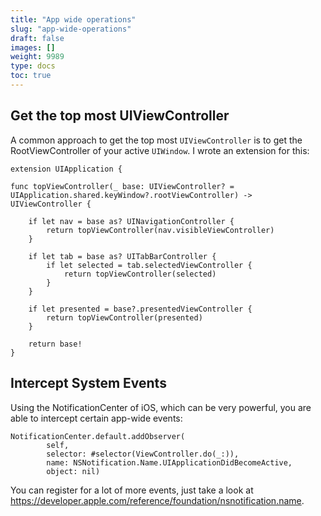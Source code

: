 ```yaml
---
title: "App wide operations"
slug: "app-wide-operations"
draft: false
images: []
weight: 9989
type: docs
toc: true
---
```


## Get the top most UIViewController
A common approach to get the top most `UIViewController` is to get the RootViewController of your active `UIWindow`. I wrote an extension for this:

    extension UIApplication {
    
    func topViewController(_ base: UIViewController? = UIApplication.shared.keyWindow?.rootViewController) -> UIViewController {
        
        if let nav = base as? UINavigationController {
            return topViewController(nav.visibleViewController)
        }
        
        if let tab = base as? UITabBarController {
            if let selected = tab.selectedViewController {
                return topViewController(selected)
            }
        }
        
        if let presented = base?.presentedViewController {
            return topViewController(presented)
        }
        
        return base!
    }

## Intercept System Events
Using the NotificationCenter of iOS, which can be very powerful, you are able to intercept certain app-wide events:

    NotificationCenter.default.addObserver(
            self,
            selector: #selector(ViewController.do(_:)),
            name: NSNotification.Name.UIApplicationDidBecomeActive,
            object: nil)

You can register for a lot of more events, just take a look at https://developer.apple.com/reference/foundation/nsnotification.name.

